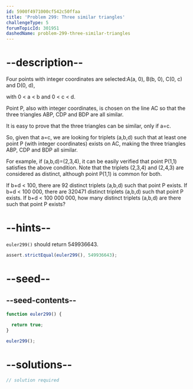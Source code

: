 ```yaml
---
id: 5900f4971000cf542c50ffaa
title: 'Problem 299: Three similar triangles'
challengeType: 5
forumTopicId: 301951
dashedName: problem-299-three-similar-triangles
---
```


# --description--

Four points with integer coordinates are selected:A(a, 0), B(b, 0), C(0, c) and D(0, d),

with 0 &lt; a &lt; b and 0 &lt; c &lt; d.

Point P, also with integer coordinates, is chosen on the line AC so that the three triangles ABP, CDP and BDP are all similar.

It is easy to prove that the three triangles can be similar, only if a=c.

So, given that a=c, we are looking for triplets (a,b,d) such that at least one point P (with integer coordinates) exists on AC, making the three triangles ABP, CDP and BDP all similar.

For example, if (a,b,d)=(2,3,4), it can be easily verified that point P(1,1) satisfies the above condition. Note that the triplets (2,3,4) and (2,4,3) are considered as distinct, although point P(1,1) is common for both.

If b+d &lt; 100, there are 92 distinct triplets (a,b,d) such that point P exists. If b+d &lt; 100 000, there are 320471 distinct triplets (a,b,d) such that point P exists. If b+d &lt; 100 000 000, how many distinct triplets (a,b,d) are there such that point P exists?

# --hints--

`euler299()` should return 549936643.

```js
assert.strictEqual(euler299(), 549936643);
```

# --seed--

## --seed-contents--

```js
function euler299() {

  return true;
}

euler299();
```

# --solutions--

```js
// solution required
```

